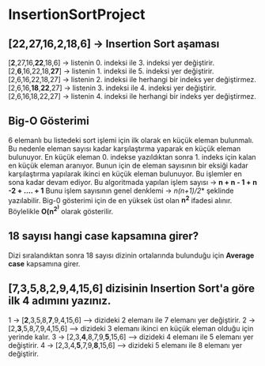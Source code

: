 # InsertionSortProject



## [22,27,16,2,18,6] -> Insertion Sort aşaması

  [**2**,27,16,**22**,18,6] -> listenin 0. indeksi ile 3. indeksi yer değiştirir.
  [2,**6**,16,22,18,**27**] -> listenin 1. indeksi ile 5. indeksi yer değiştirir.
  [2,6,16,22,18,27] -> listenin 2. indeksi ile herhangi bir indeks yer değiştirmez.
  [2,6,16,**18**,**22**,27] -> listenin 3. indeksi ile 4. indeksi yer değiştirir.
  [2,6,16,18,22,27] -> listenin 4. indeksi ile herhangi bir indeks yer değiştirmez.



## Big-O Gösterimi

  6 elemanlı bu listedeki sort işlemi için ilk olarak en küçük eleman bulunmalı. Bu nedenle eleman sayısı kadar karşılaştırma yaparak en küçük eleman bulunuyor. 
  En küçük eleman 0. indekse yazıldıktan sonra 1. indeks için kalan en küçük eleman aranıyor. Bunun için de eleman sayısının bir eksiği kadar karşılaştırma yapılarak ikinci en küçük eleman bulunuyor. 
  Bu işlemler en sona kadar devam ediyor.
  Bu algoritmada yapılan işlem sayısı -> **n + n - 1 + n -2 + .... + 1** 
  Bunu işlem sayısının genel denklemi -> **n*(n+1)/2** şeklinde yazılabilir.
  Big-0 gösterimi için de en yüksek üst olan **n<sup>2<sup>** ifadesi alınır. 
  Böylelikle **O(n<sup>2<sup>)** olarak gösterilir.
  


## 18 sayısı hangi case kapsamına girer?
  
  Dizi sıralandıktan sonra 18 sayısı dizinin ortalarında bulunduğu için **Average case** kapsamına girer. 

  
## [7,3,5,8,2,9,4,15,6] dizisinin Insertion Sort'a göre ilk 4 adımını yazınız.
  
  1 -> [**2**,3,5,8,**7**,9,4,15,6] --> dizideki 2 elemanı ile 7 elemanı yer değiştirir.
  2 -> [2,**3**,5,8,7,9,4,15,6] --> dizideki 3 elemanı ikinci en küçük eleman olduğu için yerinde kalır.
  3 -> [2,3,**4**,8,7,9,**5**,15,6] --> dizideki 4 elemanı ile 5 elemanı yer değiştirir.
  4 -> [2,3,4,**5**,7,9,**8**,15,6] --> dizideki 5 elemanı ile 8 elemanı yer değiştirir.
